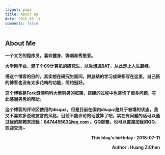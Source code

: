 ```yaml
---
layout: page
title: About me
date: 2016-08-11
comments: false
---
```


## About Me

**一个文艺的程序员，喜欢健身、弹唱和秀恩爱。**

**大学刚毕业，混了个C9计算机的研究生，以后想进BAT，从此走上人生巅峰。**

**搭这个博客的目的，其实想在研究生期间，把总结的学习成果都写在这里，自己搭的博客也没有太多花哨的功能，简约挺好。**

**这个博客是Fork资深电科大佬男男的框架，搭建的过程中也咨询了很多问题，在此感谢男男的帮助。**

**这个博客的评论区使用的disquz，但是目前在国内disquz是处于被墙的状态，我又不喜欢多说和友言的风格，目前不能评论的话就算了吧，实在有问题的话可以通过我的邮箱来找我：847445563@qq.com 。QQ邮箱，也可以直接加我的QQ，欢迎交流~**

<p align="right"><b>This blog's birthday : 2018-07-11</b></p>
<p align="right"><b>Author : Huang ZiChen </b></p> 
